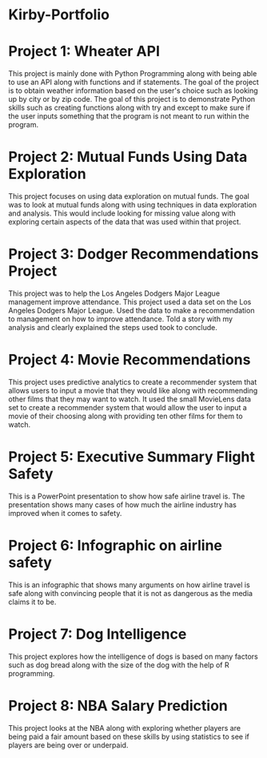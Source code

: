 # Kirby-Portfolio
# Project 1: Wheater API
 This project is mainly done with Python Programming along with being able to use an API along with functions and if statements. The goal of the project is to obtain weather information based on the user's choice such as looking up by city or by zip code. The goal of this project is 
to demonstrate Python skills such as creating functions along with try and except to make sure if the user inputs something that the program 
is not meant to run within the program.

# Project 2: Mutual Funds Using Data Exploration
 This project focuses on using data exploration on mutual funds. The goal was to look at mutual funds along with using techniques in data 
exploration and analysis. This would include looking for missing value along with exploring certain aspects of the data that was used within 
that project.

# Project 3: Dodger Recommendations Project
 This project was to help the Los Angeles Dodgers Major League management improve attendance. This project used a data set on the Los Angeles Dodgers Major League. Used the data to make a recommendation to management
 on how to improve attendance. Told a story with my analysis and clearly explained the steps used 
took to conclude.

# Project 4: Movie Recommendations
 This project uses predictive analytics to create a recommender system that allows users to input a movie that they would like along with recommending other films that they may want to watch. It used the small MovieLens data set to create a recommender system that would allow the user to input a movie of their choosing along with providing ten other films for them to watch. 

# Project 5: Executive Summary Flight Safety 
This is a PowerPoint presentation to show how safe airline travel is. The presentation shows many cases of how much the airline industry has improved when it comes to safety.
 
# Project 6: Infographic on airline safety
This is an infographic that shows many arguments on how airline travel is safe along with convincing people that it is not as dangerous as the media claims it to be. 

# Project 7: Dog Intelligence
This project explores how the intelligence of dogs is based on many factors such as dog bread along with the size of the dog with the help of R programming.

# Project 8: NBA Salary Prediction
This project looks at the NBA along with exploring whether players are being paid a fair amount based on these skills by using statistics to see if players are being over or underpaid.
